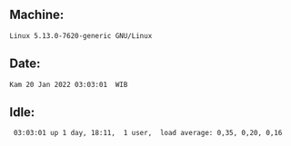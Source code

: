 ## Machine:
```
Linux 5.13.0-7620-generic GNU/Linux
```
## Date:
```
Kam 20 Jan 2022 03:03:01  WIB
```
## Idle:
```
 03:03:01 up 1 day, 18:11,  1 user,  load average: 0,35, 0,20, 0,16
```
